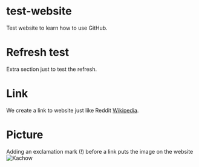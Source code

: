 # test-website

Test website to learn how to use GitHub.

# Refresh test

Extra section just to test the refresh.

# Link 

We create a link to website just like Reddit [Wikipedia](https://www.wikipedia.org/).

# Picture 

Adding an exclamation mark (!) before a link puts the image on the website ![Kachow](http://www.magazine-hd.com/apps/wp/wp-content/uploads/2017/04/Fa%C3%ADscMcQueen.jpg)
